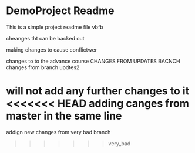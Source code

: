 # DemoProject Readme

This is a simple project readme file vbfb

cheanges tht can be backed out

making changes to cause conflictwer

changes to to the advance course 
CHANGES FROM UPDATES BACNCH
changes from branch updtes2


will not add any further changes to it
<<<<<<< HEAD
adding canges from master in the same line
=======
addign new changes from very bad branch
>>>>>>> very_bad
